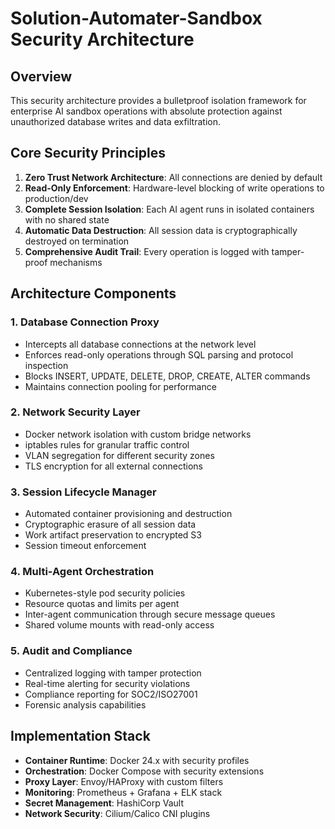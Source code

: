 # Solution-Automater-Sandbox Security Architecture

## Overview

This security architecture provides a bulletproof isolation framework for enterprise AI sandbox operations with absolute protection against unauthorized database writes and data exfiltration.

## Core Security Principles

1. **Zero Trust Network Architecture**: All connections are denied by default
2. **Read-Only Enforcement**: Hardware-level blocking of write operations to production/dev
3. **Complete Session Isolation**: Each AI agent runs in isolated containers with no shared state
4. **Automatic Data Destruction**: All session data is cryptographically destroyed on termination
5. **Comprehensive Audit Trail**: Every operation is logged with tamper-proof mechanisms

## Architecture Components

### 1. Database Connection Proxy
- Intercepts all database connections at the network level
- Enforces read-only operations through SQL parsing and protocol inspection
- Blocks INSERT, UPDATE, DELETE, DROP, CREATE, ALTER commands
- Maintains connection pooling for performance

### 2. Network Security Layer
- Docker network isolation with custom bridge networks
- iptables rules for granular traffic control
- VLAN segregation for different security zones
- TLS encryption for all external connections

### 3. Session Lifecycle Manager
- Automated container provisioning and destruction
- Cryptographic erasure of all session data
- Work artifact preservation to encrypted S3
- Session timeout enforcement

### 4. Multi-Agent Orchestration
- Kubernetes-style pod security policies
- Resource quotas and limits per agent
- Inter-agent communication through secure message queues
- Shared volume mounts with read-only access

### 5. Audit and Compliance
- Centralized logging with tamper protection
- Real-time alerting for security violations
- Compliance reporting for SOC2/ISO27001
- Forensic analysis capabilities

## Implementation Stack

- **Container Runtime**: Docker 24.x with security profiles
- **Orchestration**: Docker Compose with security extensions
- **Proxy Layer**: Envoy/HAProxy with custom filters
- **Monitoring**: Prometheus + Grafana + ELK stack
- **Secret Management**: HashiCorp Vault
- **Network Security**: Cilium/Calico CNI plugins